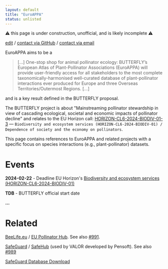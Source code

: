 ```yaml
---
layout: default
title: "EuroAPPA"
status: unlisted
---
```


⚠️ this page is under construction, unofficial, and is likely incomplete ⚠️

[edit](https://github.com/globalbioticinteractions/globalbioticinteractions.github.io/edit/main/euroappa/index.md) / [contact via GitHub](https://github.com/globalbioticinteractions/globalbioticinteractions/issues/new?title=about%20EuroAPPA%20.%20.%20.%20&body=HI%21%0A%0AI%20noticed%20your%20page%20at%20https%3A%2F%2Fglobalbioticinteractions.org%2FEuroAPPA%20and%20I%27d%20like%20to%20...%0A%0AThanks%2C%0A%5Byour%20name%5D) / [contact via email](mailto:euroappa@globalbioticinteractions.org?subject=about%20EuroAPPA%20.%20.%20.%20&body=HI%21%0A%0AI%20noticed%20your%20page%20at%20https%3A%2F%2Fglobalbioticinteractions.org%2FEuroAPPA%20and%20I%27d%20like%20to%20...%0A%0AThanks%2C%0A%5Byour%20name%5D)

EuroAPPA aims to be a

> [...] One-stop shop for animal pollinator ecology: BUTTERFLY’s European Atlas of Plant-Pollinator Associations (EuroAPPA) will provide user-friendly access for all stakeholders to the most complete taxonomically-harmonised well-curated database of plant-pollinator interactions ever produced for Europe and three Overseas Territories/Outermost Regions. [...]

and is a key result defined in the BUTTERFLY proposal. 

The BUTTERFLY project is about "Mainstreaming pollinator stewardship in view of cascading ecological, societal and economic impacts of pollinator decline" and relates to the EU Horizon call: [HORIZON-CL6-2024-BIODIV-01-3](https://ec.europa.eu/info/funding-tenders/opportunities/portal/screen/opportunities/topic-details/horizon-cl6-2024-biodiv-01-2) — `Biodiversity and ecosystem services (HORIZON-CL6-2024-BIODIV-01) / Dependence of society and the economy on pollinators`.

This page contains references to EuroAPPA and related projects with a specific focus on species interactions (e.g., plant-pollinator) datasets.  

# Events

 **2024-02-22** - Deadline EU Horizon's [Biodiversity and ecosystem services (HORIZON-CL6-2024-BIODIV-01)](https://ec.europa.eu/info/funding-tenders/opportunities/portal/screen/opportunities/topic-details/horizon-cl6-2024-biodiv-01-2)  
 
 **TDB** - BUTTERFLY official start date

 **...**

# Related

[BeeLife.eu](https://bee-life.eu) / [EU Pollinator Hub](https://pollinatorhub.eu). See also [#991](https://github.com/globalbioticinteractions/globalbioticinteractions/issues/991).

[SafeGuard](https://www.safeguard.biozentrum.uni-wuerzburg.de) / [SafeHub](https://www.safeguard.biozentrum.uni-wuerzburg.de/Project/SafeHub.aspx) (used by VALOR developed by Pensoft). See also [#989](https://github.com/globalbioticinteractions/globalbioticinteractions/issues/989)


[SafeGuard Database Download ](https://www.safeguard.biozentrum.uni-wuerzburg.de/Download/Download.aspx)
